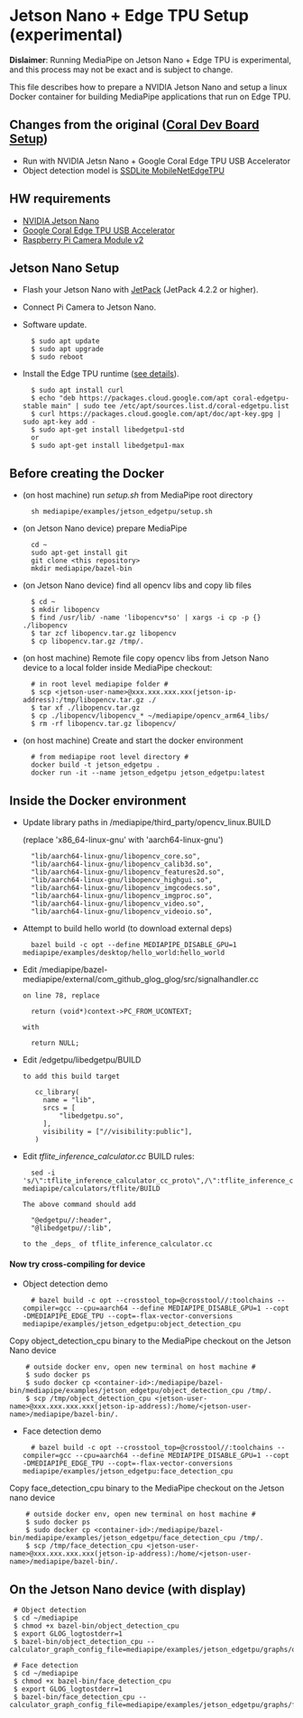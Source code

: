 # Jetson Nano + Edge TPU Setup (experimental)

**Dislaimer**: Running MediaPipe on Jetson Nano + Edge TPU is experimental, and this process may not be exact and is subject to change.

This file describes how to prepare a NVIDIA Jetson Nano and setup a linux Docker container for building MediaPipe applications that run on Edge TPU.

## Changes from the original ([Coral Dev Board Setup](https://github.com/google/mediapipe/tree/master/mediapipe/examples/coral))

* Run with NVIDIA Jetsn Nano + Google Coral Edge TPU USB Accelerator
* Object detection model is [SSDLite MobileNetEdgeTPU](https://github.com/tensorflow/models/blob/master/research/object_detection/g3doc/detection_model_zoo.md#pixel4-edge-tpu-models)

## HW requirements

* [NVIDIA Jetson Nano](https://developer.nvidia.com/embedded/jetson-nano-developer-kit)
* [Google Coral Edge TPU USB Accelerator](https://coral.ai/products/accelerator)
* [Raspberry Pi Camera Module v2](https://www.raspberrypi.org/products/camera-module-v2/)

## Jetson Nano Setup

* Flash your Jetson Nano with [JetPack](https://developer.nvidia.com/embedded/jetpack)  (JetPack 4.2.2 or higher).
* Connect Pi Camera to Jetson Nano.
* Software update.

        $ sudo apt update
        $ sudo apt upgrade
        $ sudo reboot

* Install the Edge TPU runtime ([see details](https://coral.withgoogle.com/docs/accelerator/get-started/#1-install-the-edge-tpu-runtime)).

        $ sudo apt install curl
        $ echo "deb https://packages.cloud.google.com/apt coral-edgetpu-stable main" | sudo tee /etc/apt/sources.list.d/coral-edgetpu.list
        $ curl https://packages.cloud.google.com/apt/doc/apt-key.gpg | sudo apt-key add - 
        $ sudo apt-get install libedgetpu1-std
        or
        $ sudo apt-get install libedgetpu1-max


## Before creating the Docker

* (on host machine) run _setup.sh_ from MediaPipe root directory

        sh mediapipe/examples/jetson_edgetpu/setup.sh

* (on Jetson Nano device) prepare MediaPipe

        cd ~
        sudo apt-get install git
        git clone <this repository>
        mkdir mediapipe/bazel-bin

* (on Jetson Nano device) find all opencv libs and copy lib files

        $ cd ~
        $ mkdir libopencv
        $ find /usr/lib/ -name 'libopencv*so' | xargs -i cp -p {} ./libopencv
        $ tar zcf libopencv.tar.gz libopencv
        $ cp libopencv.tar.gz /tmp/.


* (on host machine) Remote file copy opencv libs from Jetson Nano device to a local folder inside MediaPipe checkout:

        # in root level mediapipe folder #
        $ scp <jetson-user-name>@xxx.xxx.xxx.xxx(jetson-ip-address):/tmp/libopencv.tar.gz ./
        $ tar xf ./libopencv.tar.gz
        $ cp ./libopencv/libopencv_* ~/mediapipe/opencv_arm64_libs/
        $ rm -rf libopencv.tar.gz libopencv/

* (on host machine) Create and start the docker environment

        # from mediapipe root level directory #
        docker build -t jetson_edgetpu .
        docker run -it --name jetson_edgetpu jetson_edgetpu:latest

## Inside the Docker environment

* Update library paths in /mediapipe/third_party/opencv_linux.BUILD

  (replace 'x86_64-linux-gnu' with 'aarch64-linux-gnu')

        "lib/aarch64-linux-gnu/libopencv_core.so",
        "lib/aarch64-linux-gnu/libopencv_calib3d.so",
        "lib/aarch64-linux-gnu/libopencv_features2d.so",
        "lib/aarch64-linux-gnu/libopencv_highgui.so",
        "lib/aarch64-linux-gnu/libopencv_imgcodecs.so",
        "lib/aarch64-linux-gnu/libopencv_imgproc.so",
        "lib/aarch64-linux-gnu/libopencv_video.so",
        "lib/aarch64-linux-gnu/libopencv_videoio.so",

* Attempt to build hello world (to download external deps)

        bazel build -c opt --define MEDIAPIPE_DISABLE_GPU=1 mediapipe/examples/desktop/hello_world:hello_world

* Edit  /mediapipe/bazel-mediapipe/external/com_github_glog_glog/src/signalhandler.cc

      on line 78, replace

        return (void*)context->PC_FROM_UCONTEXT;

      with

        return NULL;

* Edit  /edgetpu/libedgetpu/BUILD

      to add this build target

         cc_library(
           name = "lib",
           srcs = [
               "libedgetpu.so",
           ],
           visibility = ["//visibility:public"],
         )

* Edit *tflite_inference_calculator.cc*  BUILD rules:

        sed -i 's/\":tflite_inference_calculator_cc_proto\",/\":tflite_inference_calculator_cc_proto\",\n\t\"@edgetpu\/\/:header\",\n\t\"@libedgetpu\/\/:lib\",/g' mediapipe/calculators/tflite/BUILD

      The above command should add

        "@edgetpu//:header",
        "@libedgetpu//:lib",

      to the _deps_ of tflite_inference_calculator.cc

#### Now try cross-compiling for device

* Object detection demo

        # bazel build -c opt --crosstool_top=@crosstool//:toolchains --compiler=gcc --cpu=aarch64 --define MEDIAPIPE_DISABLE_GPU=1 --copt -DMEDIAPIPE_EDGE_TPU --copt=-flax-vector-conversions mediapipe/examples/jetson_edgetpu:object_detection_cpu

 Copy object_detection_cpu binary to the MediaPipe checkout on the Jetson Nano device

        # outside docker env, open new terminal on host machine #
        $ sudo docker ps
        $ sudo docker cp <container-id>:/mediapipe/bazel-bin/mediapipe/examples/jetson_edgetpu/object_detection_cpu /tmp/.
        $ scp /tmp/object_detection_cpu <jetson-user-name>@xxx.xxx.xxx.xxx(jetson-ip-address):/home/<jetson-user-name>/mediapipe/bazel-bin/.

* Face detection demo

        # bazel build -c opt --crosstool_top=@crosstool//:toolchains --compiler=gcc --cpu=aarch64 --define MEDIAPIPE_DISABLE_GPU=1 --copt -DMEDIAPIPE_EDGE_TPU --copt=-flax-vector-conversions mediapipe/examples/jetson_edgetpu:face_detection_cpu

 Copy face_detection_cpu binary to the MediaPipe checkout on the Jetson nano device

        # outside docker env, open new terminal on host machine #
        $ sudo docker ps
        $ sudo docker cp <container-id>:/mediapipe/bazel-bin/mediapipe/examples/jetson_edgetpu/face_detection_cpu /tmp/.
        $ scp /tmp/face_detection_cpu <jetson-user-name>@xxx.xxx.xxx.xxx(jetson-ip-address):/home/<jetson-user-name>/mediapipe/bazel-bin/.

## On the Jetson Nano device (with display)

     # Object detection
     $ cd ~/mediapipe
     $ chmod +x bazel-bin/object_detection_cpu
     $ export GLOG_logtostderr=1
     $ bazel-bin/object_detection_cpu --calculator_graph_config_file=mediapipe/examples/jetson_edgetpu/graphs/object_detection_desktop_live.pbtxt

     # Face detection
     $ cd ~/mediapipe
     $ chmod +x bazel-bin/face_detection_cpu
     $ export GLOG_logtostderr=1
     $ bazel-bin/face_detection_cpu --calculator_graph_config_file=mediapipe/examples/jetson_edgetpu/graphs/face_detection_desktop_live.pbtxt

